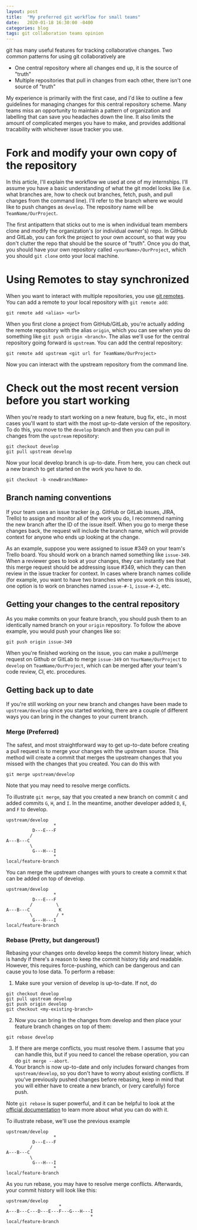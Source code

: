 ```yaml
---
layout: post
title:  "My preferred git workflow for small teams"
date:   2020-01-18 16:30:00 -0400
categories: blog
tags: git collaboration teams opinion
---
```


git has many useful features for tracking collaborative changes. Two common patterns for using git collaboratively are 

* One central repository where all changes end up, it is the source of "truth"
* Multiple repositories that pull in changes from each other, there isn't one source of "truth"

My experience is primarily with the first case, and I'd like to outline a few guidelines for managing changes for this central repository scheme. Many teams miss an opportunity to maintain a pattern of organization and labelling that can save you headaches down the line. It also limits the amount of complicated merges you have to make, and provides additional tracability with whichever issue tracker you use.

# Fork and modify your own copy of the repository

In this article, I'll explain the workflow we used at one of my internships. I'll assume you have a basic understanding of what the git model looks like (i.e. what branches are, how to check out branches, fetch, push, and pull changes from the command line). I'll refer to the branch where we would like to push changes as `develop`. The repository name will be `TeamName/OurProject`.

The first antipattern that sticks out to me is when individual team members clone and modify the organization's (or individual owner's) repo. In GitHub and GitLab, you can fork the project to your own account, so that way you don't clutter the repo that should be the source of "truth". Once you do that, you should have your own repository called `<yourName>/OurProject`, which you should `git clone` onto your local machine.

# Using Remotes to stay synchronized

When you want to interact with multiple repositories, you use [git remotes](https://git-scm.com/book/en/v2/Git-Basics-Working-with-Remotes). You can add a remote to your local repository with `git remote add`:
```
git remote add <alias> <url>
```

When you first clone a project from GitHub/GitLab, you're actually adding the remote repository with the alias `origin`, which you can see when you do something like `git push origin <branch>`. The alias we'll use for the central repository going forward is `upstream`. You can add the central repository:

```
git remote add upstream <git url for TeamName/OurProject>
```

Now you can interact with the upstream repository from the command line.



# Check out the most recent version before you start working

When you're ready to start working on a new feature, bug fix, etc., in most cases you'll want to start with the most up-to-date version of the repository. To do this, you move to the `develop` branch and then you can pull in changes from the `upstream` repository:

```
git checkout develop
git pull upstream develop
```

Now your local develop branch is up-to-date. From here, you can check out a new branch to get started on the work you have to do.

```
git checkout -b <newBranchName>
```

## Branch naming conventions

If your team uses an issue tracker (e.g. GitHub or GitLab issues, JIRA, Trello) to assign and monitor all of the work you do, I recommend naming the new branch after the ID of the issue itself. When you go to merge these changes back, the request will include the branch name, which will provide context for anyone who ends up looking at the change.

As an example, suppose you were assigned to issue #349 on your team's Trello board. You should work on a branch named something like `issue-349`. When a reviewer goes to look at your changes, they can instantly see that this merge request should be addressing issue #349, which they can then review in the issue tracker for context. In cases where branch names collide (for example, you want to have two branches where you work on this issue), one option is to work on branches named `issue-#-1`, `issue-#-2`, etc.

## Getting your changes to the central repository

As you make commits on your feature branch, you should push them to an identically named branch on your `origin` repository. To follow the above example, you would push your changes like so:

```
git push origin issue-349
```

When you're finished working on the issue, you can make a pull/merge request on Github or GitLab to merge `issue-349` on `YourName/OurProject` to `develop` on `TeamName/OurProject`, which can be merged after your team's code review, CI, etc. procedures.

## Getting back up to date

If you're still working on your new branch and changes have been made to `upstream/develop` since you started working, there are a couple of different ways you can bring in the changes to your current branch. 

### Merge (Preferred)

The safest, and most straightforward way to get up-to-date before creating a pull request is to merge your changes with the upstream source. This method will create a commit that merges the upstream changes that you missed with the changes that you created. You can do this with

```
git merge upstream/develop
```

Note that you may need to resolve merge conflicts.

To illustrate `git merge`, say that you created a new branch on commit `C` and added commits `G`, `H`, and `I`. In the meantime, another developer added `D`, `E`, and `F` to develop. 

```
upstream/develop
                  *
          D---E---F
         /
A---B---C
         \
          G---H---I
                  *
local/feature-branch
```

You can merge the upstream changes with yours to create a commit `K` that can be added on top of develop.

```
upstream/develop
                  *
          D---E---F
         /         \
A---B---C           K
         \         / *
          G---H---I
local/feature-branch
```

### Rebase (Pretty, but dangerous!)

Rebasing your changes onto develop keeps the commit history linear, which is handy if there's a reason to keep the commit history tidy and readable. However, this requires force-pushing, which can be dangerous and can cause you to lose data. To perform a rebase:

1. Make sure your version of develop is up-to-date. If not, do
```
git checkout develop
git pull upstream develop
git push origin develop
git checkout <my-existing-branch>
```
2. Now you can bring in the changes from develop and then place your feature branch changes on top of them:
```
git rebase develop
```
3. If there are merge conflicts, you must resolve them. I assume that you can handle this, but if you need to cancel the rebase operation, you can do `git merge --abort`.
4. Your branch is now up-to-date and only includes forward changes from `upstream/develop`, so you don't have to worry about existing conflicts. If you've previously pushed changes before rebasing, keep in mind that you will either have to create a new branch, or (very carefully) force push.

Note `git rebase` is super powerful, and it can be helpful to look at the [official documentation](https://git-scm.com/docs/git-rebase) to learn more about what you can do with it.

To illustrate rebase, we'll use the previous example

```
upstream/develop
                  *
          D---E---F
         /
A---B---C
         \
          G---H---I
                  *
local/feature-branch
```

As you run rebase, you may have to resolve merge conflicts. Afterwards, your commit history will look like this: 

```
upstream/develop
                    *    
A---B---C---D---E---F---G---H---I
                                *
local/feature-branch
```
